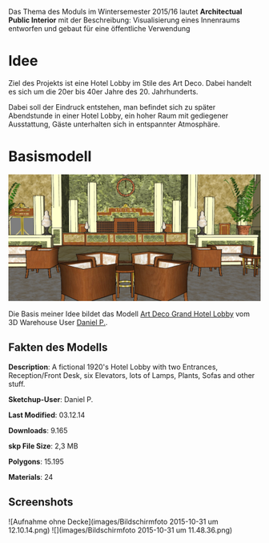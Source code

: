 Das Thema des Moduls im Wintersemester 2015/16 lautet **Architectual Public Interior** mit der Beschreibung: Visualisierung eines Innenraums entworfen und gebaut für eine öffentliche Verwendung

# Idee

Ziel des Projekts ist eine Hotel Lobby im Stile des Art Deco. Dabei handelt es sich um die 20er bis 40er Jahre des 20. Jahrhunderts.

Dabei soll der Eindruck entstehen, man befindet sich zu später Abendstunde in einer Hotel Lobby, ein hoher Raum mit gediegener Ausstattung, Gäste unterhalten sich in entspannter Atmosphäre. 

# Basismodell

![Screenshot Model](images/ArtDeco_Lobby1.jpg)

Die Basis meiner Idee bildet das Modell [Art Deco Grand Hotel Lobby](https://3dwarehouse.sketchup.com/model.html?id=f45c590be18ab64ee9823b596dfb97bd) vom 3D Warehouse User [Daniel P.](https://3dwarehouse.sketchup.com/user.html?id=0887919776644319867265456).

## Fakten des Modells

**Description**:
A fictional 1920's Hotel Lobby with two Entrances, Reception/Front Desk, six Elevators, lots of Lamps, Plants, Sofas and other stuff.

**Sketchup-User**: Daniel P.

**Last Modified**: 03.12.14

**Downloads**: 9.165

**skp File Size**: 2,3 MB

**Polygons**: 15.195

**Materials**: 24

## Screenshots
![Aufnahme ohne Decke](images/Bildschirmfoto 2015-10-31 um 12.10.14.png)
![](images/Bildschirmfoto 2015-10-31 um 11.48.36.png)
